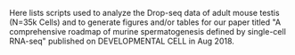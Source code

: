 Here lists scripts used to analyze the Drop-seq data of adult mouse testis (N=35k Cells) and to generate figures and/or tables for our paper titled "A comprehensive roadmap of murine spermatogenesis defined by single-cell RNA-seq" published on DEVELOPMENTAL CELL in Aug 2018. 
